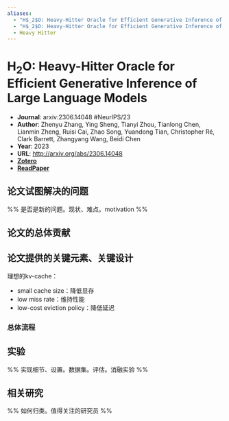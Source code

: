 ```yaml
---
aliases:
  - "H$_2$O: Heavy-Hitter Oracle for Efficient Generative Inference of Large Language Models"
  - "H$_2$O: Heavy-Hitter Oracle for Efficient Generative Inference of Large Language Models, 2023"
  - Heavy Hitter
---
```

# H$_2$O: Heavy-Hitter Oracle for Efficient Generative Inference of Large Language Models

- **Journal**: arxiv:2306.14048 #NeurIPS/23
- **Author**: Zhenyu Zhang, Ying Sheng, Tianyi Zhou, Tianlong Chen, Lianmin Zheng, Ruisi Cai, Zhao Song, Yuandong Tian, Christopher Ré, Clark Barrett, Zhangyang Wang, Beidi Chen
- **Year**: 2023
- **URL**: http://arxiv.org/abs/2306.14048
- [**Zotero**](zotero://select/items/@2023_2HeavyHitterOracleZhang)
- [**ReadPaper**](https://readpaper.com/pdf-annotate/note?pdfId=4835266069534867457)

## 论文试图解决的问题

%% 是否是新的问题。现状、难点。motivation %%

## 论文的总体贡献

## 论文提供的关键元素、关键设计

理想的kv-cache：
- small cache size：降低显存
- low miss rate：维持性能
- low-cost eviction policy：降低延迟

### 总体流程

## 实验

%% 实现细节、设置。数据集。评估。消融实验 %%

## 相关研究

%% 如何归类。值得关注的研究员 %%
